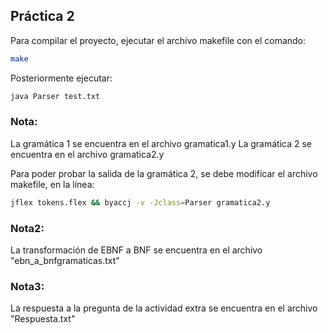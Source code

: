 ## Práctica 2 

Para compilar el proyecto, ejecutar el archivo makefile con el comando: 
```bash
make
```

Posteriormente ejecutar: 
```bash
java Parser test.txt
```

### Nota:

La gramática 1 se encuentra en el archivo gramatica1.y
La gramática 2 se encuentra en el archivo gramatica2.y

Para poder probar la salida de la gramática 2, se debe modificar el archivo makefile, en la línea:

```bash
jflex tokens.flex && byaccj -v -Jclass=Parser gramatica2.y
```

### Nota2:

La transformación de EBNF a BNF se encuentra en el archivo "ebn_a_bnfgramaticas.txt"

### Nota3:

La respuesta a la pregunta de la actividad extra se encuentra en el archivo "Respuesta.txt"